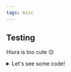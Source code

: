 ```yaml
---
tags: misc
--- 
```


## Testing

Hiura is too cute &#128532;

<details><summary markdown="span">Let's see some code!</summary>
```c++
cout << "hello world" <<endl;
```
Of course, it has to be Hello World, right?
</details>

![ ](../media/kita.jpg)
